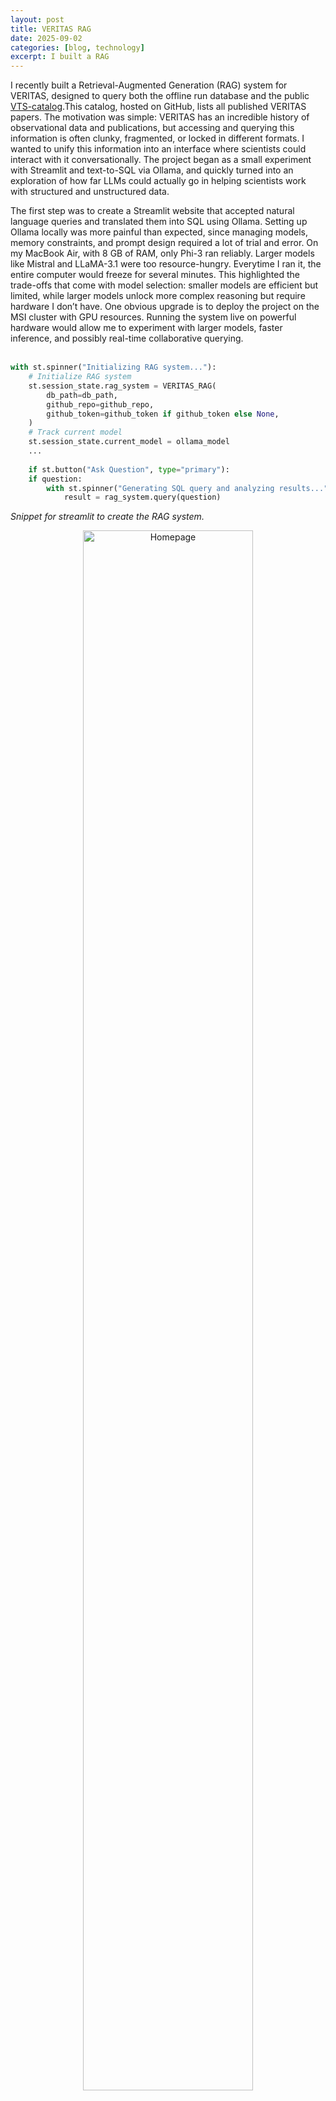 ```yaml
---
layout: post
title: VERITAS RAG
date: 2025-09-02
categories: [blog, technology]
excerpt: I built a RAG
---
```


I recently built a Retrieval-Augmented Generation (RAG) system for VERITAS, designed to query both the offline run database and the public [VTS-catalog](https://github.com/VERITAS-Observatory/VERITAS-VTSCat).This catalog, hosted on GitHub, lists all published VERITAS papers. The motivation was simple: VERITAS has an incredible history of observational data and publications, but accessing and querying this information is often clunky, fragmented, or locked in different formats. I wanted to unify this information into an interface where scientists could interact with it conversationally. The project began as a small experiment with Streamlit and text-to-SQL via Ollama, and quickly turned into an exploration of how far LLMs could actually go in helping scientists work with structured and unstructured data.  

The first step was to create a Streamlit website that accepted natural language queries and translated them into SQL using Ollama. Setting up Ollama locally was more painful than expected, since managing models, memory constraints, and prompt design required a lot of trial and error. On my MacBook Air, with 8 GB of RAM, only Phi-3 ran reliably. Larger models like Mistral and LLaMA-3.1 were too resource-hungry. Everytime I ran it, the entire computer would freeze for several minutes. This highlighted the trade-offs that come with model selection: smaller models are efficient but limited, while larger models unlock more complex reasoning but require hardware I don’t have. One obvious upgrade is to deploy the project on the MSI cluster with GPU resources. Running the system live on powerful hardware would allow me to experiment with larger models, faster inference, and possibly real-time collaborative querying.  
<br>
```python
with st.spinner("Initializing RAG system..."):
    # Initialize RAG system
    st.session_state.rag_system = VERITAS_RAG(
        db_path=db_path,
        github_repo=github_repo,
        github_token=github_token if github_token else None,
    )
    # Track current model
    st.session_state.current_model = ollama_model
    ...
    
    if st.button("Ask Question", type="primary"):
    if question:
        with st.spinner("Generating SQL query and analyzing results..."):
            result = rag_system.query(question)
```
<i>Snippet for streamlit to create the RAG system. </i>
<br>
<figure style="text-align: center;">
    <img src="/assets/images/explorer_homepage.png"
         alt="Homepage" width="80%">
    <figcaption style="text-align: center;"><i>Screenshot of the Streamlit interface showing a query box + example SQL translation.</i></figcaption>
</figure>
<br>
<figure style="text-align: center;">
    <img src="/assets/images/explorer_dataframe.png"
         alt="DataFrame" width="100%">
    <figcaption style="text-align: center;"><i>Screenshot of the Streamlit interface showing the dataframe of papers.</i></figcaption>
</figure>
<br>
<figure style="text-align: center;">
    <img src="/assets/images/explorer_singlepaper.png"
         alt="Paper Details"  width="100%" >
    <figcaption style="text-align: center;"><i>Screenshot of the Streamlit interface showing a single paper.</i></figcaption>
</figure>

Since I didn’t want to risk breaking the real VERITAS run database during development, I created a local test DB and used it as a sandbox environment. Once the basic querying worked, I expanded into parsing the GitHub VTS-catalog. At first, I wrote a parser for the README.md, extracting sources manually into a dictionary. Later I discovered the `SOURCES/` directory in the repo, which contained much richer metadata per object as YAML files. This opened the door to building a second Streamlit site: a catalog explorer that allowed browsing papers, figures, sources, bibcodes, and summary statistics.
<br>
```python
def _extract_source_yaml_data(self, yaml_data):
    """Extract required fields from YAML data according to VERITAS catalog format."""
    extracted_data = {
        # Required fields from the specification
        'source_id': yaml_data.get('source_id'),
        'common_name': yaml_data.get('common_name'),
        'veritas_name': yaml_data.get('veritas_name'),
        'other_names': yaml_data.get('other_names', []),
        'where': yaml_data.get('where'),  # galactic (gal) or extragalactic (egal)
        'reference_id': yaml_data.get('reference_id', []),
    }

    # Extract position information
    if 'pos' in yaml_data:
        pos_section = yaml_data['pos']
        extracted_data.update({
            'simbad_id': pos_section.get('simbad_id'),
            'ra': pos_section.get('ra'),
            'dec': pos_section.get('dec')
        })

    # Handle special source_id categories
    source_id = extracted_data.get('source_id')
    if source_id:
        if source_id > 300000:
            extracted_data['observation_type'] = 'cosmic_ray'
        elif source_id > 100000:
            extracted_data['observation_type'] = 'non_detection'
        else:
            extracted_data['observation_type'] = 'detection'

    return extracted_data
```
<i> Snippet for collecting ADS data </i>
<br>

<style type="text/css">
.tg  {border-collapse:collapse;border-spacing:0;}
.tg td{border-color:black;border-style:solid;border-width:1px;font-family:Arial, sans-serif;font-size:14px;
  overflow:hidden;padding:10px 5px;word-break:normal;}
.tg th{border-color:black;border-style:solid;border-width:1px;font-family:Arial, sans-serif;font-size:14px;
  font-weight:normal;overflow:hidden;padding:10px 5px;word-break:normal;}
.tg .tg-fymr{border-color:inherit;font-weight:bold;text-align:left;vertical-align:top}
.tg .tg-6ic8{border-color:inherit;font-weight:bold;text-align:right;vertical-align:top}
.tg .tg-0pky{border-color:inherit;text-align:left;vertical-align:top}
.tg .tg-dvpl{border-color:inherit;text-align:right;vertical-align:top}
</style>
<table class="tg"><thead>
  <tr>
    <th class="tg-fymr">Data Organization</th>
    <th class="tg-6ic8">Description</th>
  </tr></thead>
<tbody>
  <tr>
    <td class="tg-0pky">File Structure</td>
    <td class="tg-dvpl">Data files are organized by year and publication.</td>
  </tr>
  <tr>
    <td class="tg-0pky">Reference Identifiers</td>
    <td class="tg-dvpl">ADS bibcodes are used to reference publications.</td>
  </tr>
  <tr>
    <td class="tg-0pky">Object Identifiers</td>
    <td class="tg-dvpl">A running integer, labeled "source id," identifies objects. This scheme is based on the one used by gamma-cat.</td>
  </tr>
  <tr>
    <td class="tg-0pky">Description Files</td>
    <td class="tg-dvpl">Found in the sources subdirectory, these files include the most relevant names for an object: common name, VERITAS object identifier, and primary SIMBAD identifier.</td>
  </tr>
  <tr>
    <td class="tg-0pky">Object Coordinates</td>
    <td class="tg-dvpl">The description files also contain the object's coordinates.</td>
  </tr>
</tbody></table>
<i>Diagram of how the catalog data is structured</i>

One of the turning points was realizing I could link catalog bibcodes with NASA ADS. By creating an account and grabbing an API key, I could automatically fetch abstracts for every publication in the catalog. This meant the catalog explorer wasn’t just a static record anymore, and it became enriched with abstracts and metadata directly from ADS.
<br>
```python
    try:
        papers = ads.SearchQuery(
            q=f'bibcode:"{bibcode}"',
            fl=['bibcode', 'title', 'abstract', 'author', 'year', 'pub', 'doi'],
            rows=1
        )
```
<br>
<figure style="text-align: center;">
    <img src="/assets/images/diagram_vectorstore.png"
         alt="VectorStore" width="100%">
    <figcaption style="text-align: center;"><i>Flowchart showing how GitHub catalog + ADS abstracts feed into the RAG pipeline</i></figcaption>
</figure>
<br>
With abstracts in hand, I used LangChain to chunk the text into documents and build an embedding vectorstore. This part was relatively smooth: LangChain makes it straightforward to wrap text into Document objects, create embeddings, and query them efficiently. The final step was to merge SQL results with vectorstore retrieval into a unified prompt for the LLM. This was trickier than expected. Too much context and the model would stall or lose coherence; too little, and it would hallucinate. The balance lies in prompt engineering, which is really at the heart of making RAG systems usable.
<br>

```python
try:
    print(f"Querying: {question}")

    result = self.qa_chain.invoke({"query": question})

    # Extract source information
    sources = []
    for doc in result.get("source_documents", []):
        # Convert comma-separated sources back to list for display
        sources_str = doc.metadata.get("sources", "")
        sources_list = (
            [s.strip() for s in sources_str.split(",") if s.strip()]
            if sources_str
            else []
        )
```
<br>
<figure style="text-align: center;">
    <img src="/assets/images/diagram_rag.png"
         alt="RAG" width="100%">
    <figcaption style="text-align: center;"><i>Architecture diagram of SQL DB + Catalog + ADS feeding into Vectorstore → LLM → Streamlit UI</i></figcaption>
</figure>
<br>
This is also where design issues became obvious. The system could answer questions like “which papers have analyzed data from source X?” or “show me the abstracts related to VERITAS detections of Y.” But users asked questions it couldn’t answer, such as “which runs were used in a specific paper?” That information is not tracked in any single database and is scattered across spreadsheets, wikis, or even email chains. Another question was “show me all runs within 2° of the Galactic Center.” This is perfectly computable, but it requires spherical geometry functions in SQL, something that is cumbersome to implement or requires specialized libraries, and not something an LLM reliably generates with text-to-SQL. These limitations show why RAG design isn’t just technical but also about expectation management. The interface, the wording of prompts, the page layout, and the guidance text must orient users to what the system can do, while making its boundaries clear. Otherwise, you risk frustration and misplaced trust.

<figure style="text-align: center;">
    <img src="/assets/images/VERITAS%20Database%20Query%20Assistant_query.png"
        alt="Query" width="100%">
    <figcaption style="text-align: center;"><i> Main page for RAG query. </i></figcaption>
</figure>
<br>
<figure style="text-align: center;">
    <img src="/assets/images/VERITAS%20Database%20Query%20Assistant_query_AI.png"
        alt="Query" width="100%">
    <figcaption style="text-align: center;"><i> Resulting AI answer. </i></figcaption>
</figure>
<br>
<figure style="text-align: center;">
    <img src="/assets/images/VERITAS%20Database%20Query%20Assistant_RAG.png"
        alt="Query" width="100%">
    <figcaption style="text-align: center;"><i> Results of the RAG component showing a few similar abstracts. </i></figcaption>
</figure>
<br>

Why did I build this in the first place? I really wanted to explore AI products beyond just chatbots. I learned about the various business use cases, starting with prompt engineering, then RAGs, then SQL-RAGs, and finally agents. With the various data sets I had available, I started to think through ways that users could merge them into complex queries and how natural language would be the best way. I also thought about privacy concerns, making sure that I could run things locally without exposing ChatGPT to the VERITAS database. From these constraints, what emerged was that I could play with a local LLM, build my first RAG, create a useful tool for the collaboration, and learn a few new libraries along the way. Many of these outputs were goals of mine in my current educational trajectory.

The idea to merge VTS-Cat and the observation database into a RAG came right away. Those were two datasets that were very naturally related, and many questions by my colleagues start there. I didn't really need to brainstorm further since it immediately felt like a very rich product. I could easily imagine the service it would provide to VERITAS workflows. 

The technical stack also shaped the project. To begin with, I wanted to work locally to ensure there was no exposure of our private data to online services - that would be highly inappropriate for our work. This meant I needed ollama on my M2 macbook, which also narrowed which models I could use. Once I started playing with the LLM, I learned that I was limited to models with 3B or fewer parameters, which effectively reduced it to phi3 and limited the kinds of text-to-SQL output it would generate. I couldn't use a dedicated SQL LLM since that was 7B, too big for my system.

The size of this model also impacted the size of the engineered prompt. As I built the SQL generator, I kept adding rules to help it create better queries (to avoid typos, mis-attributing fields to tables, etc.), eventually reaching 17 rules. It became clear this was too far, and I need to pare down to a handful of core rules. I also needed to implement a second query that would fix the first SQL query in case that result yielded nonsense.

For the embedding model, I used the vanilla langchain with 'all-MiniLM-L6-v2', phi3 LLM, and default chunksize of 1000 with overlap of 200. No issues with these since I had just a small catalog of paper abstracts. One routine that I thought through but discarded: maybe I could generate strings based on the metadata (like paper year, title, sources involved, etc.) I discarded since I felt these constructed strings could clutter the embedding vectorstore with similar strings that only differed by the numbers inside them, forcing the LLM to understand the numbers (unlikely) or creating vectors that would be extremely similar in the latent space.

Looking forward, there are many possible directions. Ultimately, I'd like to deploy on a system with a higher end GPU and enough memory. The MSI cluster is accessible for me but not possible for exposing to the outside (for other collaborators). This is probably ok in the short run since I don't envision anyone at VERITAS intending to support it further, and I would mostly share with MSI users or myself (for fun!). There are a couple of minimum steps remaining: 1) rework the DB connection to use the real DBs and their tables, making sure to keep alive one connection to avoid getting automatically blacklisted. 2) Hide the DB credentials. 3) Further rework the engineered prompts, especially the format and length of the final answer. 4) Update the visualization to include the VERITAS logo and color scheme. 5) Update the example queries and word choice within the UI/UX to temper the expectations and guide the user.

Finally, there’s the broader perspective. This is a classic text-to-SQL + RAG, where the LLM helps query the DB, and a separate collection of text further augments the prompt (via abstracts from the catalog). It creates a system where users can ask about what we observed and when, and if we had more tools, it could do fairly complicated querying of that database. This tool helps users plan their observation proposals, think about what VERITAS has observed and published, and systematically explore the VERITAS data legacy. It is a rudimentary tool, a first step toward an interface that effectively personalizes the observatory. A vision emerges: this is a conversation with an observatory elder and insider - a robot version of [Trevor Weekes](https://en.wikipedia.org/wiki/Trevor_C._Weekes), with live access to current observations. Other observatories have their elders (like Frances Halzen for IceCube or Kip Thorne for LIGO), and we can build these specialized personifications of them for operators to work with.

Building this RAG system for VERITAS was as much a lesson in system design as it was in LLMs and embeddings. The technical path—from setting up Ollama locally, building Streamlit interfaces, parsing the VTS-catalog, linking with NASA ADS, and embedding documents with LangChain—was straightforward in parts and painfully finicky in others. But the real challenge lies in managing user expectations and defining clear boundaries on what a scientific RAG can and cannot do. The result is a living system that brings together structured and unstructured data, offering a new way to interact with VERITAS research. It is not perfect, but it shows the direction these tools can take us if we carefully design them for both technical performance and human usability.

